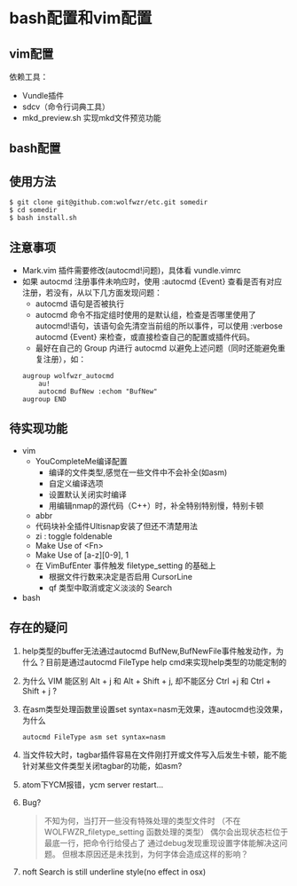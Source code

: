 bash配置和vim配置
=================

vim配置
-------

依赖工具：
- Vundle插件
- sdcv（命令行词典工具）
- mkd_preview.sh 实现mkd文件预览功能

bash配置
--------


使用方法
--------

```
$ git clone git@github.com:wolfwzr/etc.git somedir
$ cd somedir
$ bash install.sh
```

注意事项
--------
- Mark.vim 插件需要修改(autocmd!问题)，具体看 vundle.vimrc
- 如果 autocmd 注册事件未响应时，使用 :autocmd {Event} 查看是否有对应注册，若没有，从以下几方面发现问题：
    - autocmd 语句是否被执行
    - autocmd 命令不指定组时使用的是默认组，检查是否哪里使用了autocmd!语句，该语句会先清空当前组的所以事件，可以使用 :verbose autocmd {Event} 来检查，或直接检查自己的配置或插件代码。
    - 最好在自己的 Group 内进行 autocmd 以避免上述问题（同时还能避免重复注册），如：
    ```
    augroup wolfwzr_autocmd
        au!
        autocmd BufNew :echom "BufNew"
    augroup END
    ```

待实现功能
----------

- vim
    - YouCompleteMe编译配置
        - 编译的文件类型,感觉在一些文件中不会补全(如asm)
        - 自定义编译选项
        - 设置默认关闭实时编译
        - 用编辑nmap的源代码（C++）时，补全特别特别慢，特别卡顿
    - abbr
    - 代码块补全插件Ultisnap安装了但还不清楚用法
    - zi : toggle foldenable
    - Make Use of <Fn> <S-Fn> \<Fn>
    - Make Use of [a-z][0-9], <Leader>1
    - 在 VimBufEnter 事件触发 filetype_setting 的基础上
        - 根据文件行数来决定是否启用 CursorLine
        - qf 类型中取消或定义淡淡的 Search
- bash

存在的疑问
----------

1. help类型的buffer无法通过autocmd BufNew,BufNewFile事件触发动作，为什么？目前是通过autocmd FileType help cmd来实现help类型的功能定制的
3. 为什么 VIM 能区别 Alt + j 和 Alt + Shift + j, 却不能区分 Ctrl +j 和 Ctrl + Shift + j ?
4. 在asm类型处理函数里设置set syntax=nasm无效果，连autocmd也没效果，为什么
    ```
    autocmd FileType asm set syntax=nasm
    ```
6. 当文件较大时，tagbar插件容易在文件刚打开或文件写入后发生卡顿，能不能针对某些文件类型关闭tagbar的功能，如asm?
7. atom下YCM报错，ycm server restart...
8. Bug?
    >不知为何，当打开一些没有特殊处理的类型文件时
    >（不在 WOLFWZR_filetype_setting 函数处理的类型）
    >偶尔会出现状态栏位于最底一行，把命令行给侵占了
    >通过debug发现重现设置字体能解决这问题。
    >但根本原因还是未找到，为何字体会造成这样的影响？

9. noft Search is still underline style(no effect in osx)
